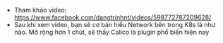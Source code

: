 - Tham khảo video: https://www.facebook.com/dangtrinhnt/videos/598772787209628/
- Sau khi xem video, bạn sẽ cơ bản hiểu Network bên trong K8s là như nào. Mở rộng hơn 1 chút, sẽ thấy Calico là plugin phổ biến hiện nay
